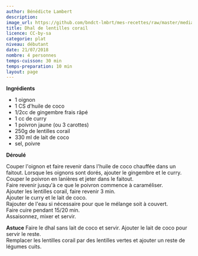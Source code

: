 ```yaml
---
author: Bénédicte Lambert
description: 
image_url: https://github.com/bndct-lmbrt/mes-recettes/raw/master/medias/dhal.jpg
title: Dhal de lentilles corail
licence: CC-by-sa
categorie: plat
niveau: débutant
date: 21/07/2018
nombre: 4 personnes
temps-cuisson: 30 min
temps-preparation: 10 min
layout: page
---
```



**Ingrédients**  
 

* 1 oignon
* 1 CS d'huile de coco
* 1/2cc de gingembre frais râpé
* 1 cc de curry
* 1 poivron jaune (ou 3 carottes)
* 250g de lentilles corail
* 330 ml de lait de coco
* sel, poivre

**Déroulé**

  Couper l'oignon et faire revenir dans l'huile de coco chauffée dans un faitout. 
Lorsque les oignons sont dorés, ajouter le gingembre et le curry.   
Couper le poivron en lanières et jeter dans le faitout.  
Faire revenir jusqu'à ce que le poivron commence à caraméliser.  
Ajouter les lentilles corail, faire revenir 3 min.  
Ajouter le curry et le lait de coco.  
Rajouter de l'eau si nécessaire pour que le mélange soit à couvert.  
Faire cuire pendant 15/20 min.  
Assaisonnez, mixer et servir.  

**Astuce**
Faire le dhal sans lait de coco et servir. Ajouter le lait de coco pour servir le reste.  
Remplacer les lentilles corail par des lentilles vertes et ajouter un reste de légumes cuits.  
